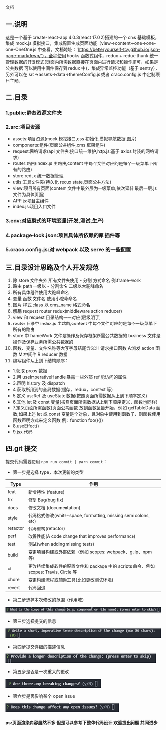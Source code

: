 文档

## 一.说明

这是一个基于 create-react-app 4.0.3(react 17.0.2)搭建的一个 cms 基础模板，集成 mock.js 模拟接口，集成配置生成页面功能（view->content->one->one-one-OneOne.js 中查看，文档地址：'https://betteryourself-tcy.github.io/json-page-markdown/'），全程使用 hooks 函数式组件，redux + redux-thunk 统一管理数据的开发模式(页面内所需数据直接在页面内进行请求和操作即可，如果是公共数据 可以使用中间件保存到 redux 中)，集成异常监控功能（基于 sentry），另外可以在 src->assets->data->themeConfig.js 或者 craco.config.js 中定制项目主题。

## 二.目录

### 1.public:静态资源文件夹

### 2.src:项目资源

- assets:项目资源(mock 模拟接口,css 初始化,模拟导航数据,图片)
- components:组件(页面公共组件,cms 框架组件)
- request:网络请求(api 文件夹:接口统一维护,http.js:基于 axios 封装的网络请求)
- router:路由(index.js 主路由,content 中每个文件对应的是每个一级菜单下所有的路由)
- store:redux 统一数据管理
- utils:工具文件夹(持久化 redux state,页面公共方法)
- view:项目所有页面(content 文件中最外层为一级菜单,依次延伸 最后一层.js 文件为具体页面)
- APP.js:项目主组件
- index.js:项目入口文件

### 3.env:对应模式的环境变量(开发,测试,生产)

### 4.package-lock.json:项目具体所依赖的库 插件等

### 5.craco.config.js:对 webpack 以及 serve 的一些配置

## 三.目录设计思路及个人开发规范

1. 除 store 文件夹外 所有文件夹使用 - 分割 方式命名 例:frame-work
2. 路由 path 一级以 - 分割命名 二级以大驼峰命名
3. 所有具体组件使用大驼峰命名
4. 变量 函数 文件名 使用小驼峰命名
5. 图片 样式 class 以 cms_name 格式命名
6. 解耦 request router redux(middleware action reducer)
7. view 和 request 目录结构一一对应(层级明了)
8. router 目录中 index.js 主路由,content 中每个文件对应的是每个一级菜单下所有的路由
9. store 中 frameWork 文件是操作及保存框架所需公共数据的 business 文件是操作及保存业务所需公共数据的
10. 函数、变量、文件名称等大写字母结尾含义:H:请求接口函数 A:派发 action 函数 M:中间件 R:reducer 数据
11. 编写组件从上到下结构顺序：

- 1.获取 props 数据
- 2.用 useImperativeHandle 暴露一些外部 ref 能访问的属性
- 3.声明 history 及 dispatch
- 4 获取所用到的全局数据(缓存，redux，context 等)
- 5.定义 useRef 及 useState 数据(按照页面所需数据从上到下顺序定义)
- 6.其他 let 及 const 变量(按照页面所需数据从上到下顺序定义，函数也同样)
- 7.定义页面所需函数(页面公共函数 放到函数区最开始，例如 getTableData 函数;如果上述 let 或 const 变量是个对象，且对象中使用到函数了，则函数使用函数声明方式来定义函数 例：function foo(){})
- 8.useEffect()
- 9.jsx 代码

## 四.git 提交

提交代码需要使用 `npm run commit | yarn commit`：

- 第一步是选择 type，本次更新的类型

| Type     | 作用                                                                                   |
| -------- | -------------------------------------------------------------------------------------- |
| feat     | 新增特性 (feature)                                                                     |
| fix      | 修复 Bug(bug fix)                                                                      |
| docs     | 修改文档 (documentation)                                                               |
| style    | 代码格式修改(white-space, formatting, missing semi colons, etc)                        |
| refactor | 代码重构(refactor)                                                                     |
| perf     | 改善性能(A code change that improves performance)                                      |
| test     | 测试(when adding missing tests)                                                        |
| build    | 变更项目构建或外部依赖（例如 scopes: webpack、gulp、npm 等）                           |
| ci       | 更改持续集成软件的配置文件和 package 中的 scripts 命令，例如 scopes: Travis, Circle 等 |
| chore    | 变更构建流程或辅助工具(比如更改测试环境)                                               |
| revert   | 代码回退                                                                               |

- 第二步选择本次修改的范围（作用域）

![image-two](https://github.com/Betteryourself-tcy/images/blob/master/two.png?raw=true)

- 第三步选择提交的信息

![image-three](https://github.com/Betteryourself-tcy/images/blob/master/three.png?raw=true)

- 第四步提交详细的描述信息

![image-four](https://github.com/Betteryourself-tcy/images/blob/master/four.png?raw=true)

- 第五步是否是一次重大的更改

![image-five](https://github.com/Betteryourself-tcy/images/blob/master/five.png?raw=true)

- 第六步是否影响某个 open issue

![image-six](https://github.com/Betteryourself-tcy/images/blob/master/six.png?raw=true)

#### ps:页面渲染内容虽然不多 但是可以参考下整体代码设计 欢迎提出问题 共同进步
